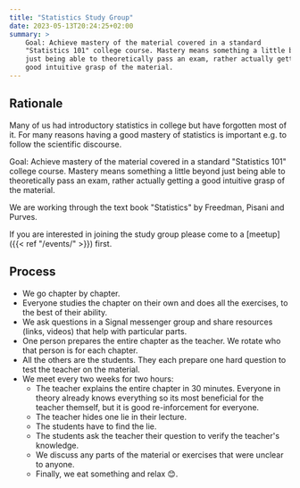 ```yaml
---
title: "Statistics Study Group"
date: 2023-05-13T20:24:25+02:00
summary: >
    Goal: Achieve mastery of the material covered in a standard
    "Statistics 101" college course. Mastery means something a little beyond
    just being able to theoretically pass an exam, rather actually getting a
    good intuitive grasp of the material.
---
```


## Rationale

Many of us had introductory statistics in college but have forgotten most of
it. For many reasons having a good mastery of statistics is important e.g. to
follow the scientific discourse.

Goal: Achieve mastery of the material covered in a standard "Statistics 101"
college course. Mastery means something a little beyond just being able to
theoretically pass an exam, rather actually getting a good intuitive grasp of
the material.

We are working through the text book "Statistics" by Freedman, Pisani and Purves.

If you are interested in joining the study group please come to a [meetup]({{<
ref "/events/" >}}) first.


## Process

- We go chapter by chapter.
- Everyone studies the chapter on their own and does all the exercises, to the
  best of their ability.
- We ask questions in a Signal messenger group and share resources (links,
  videos) that help with particular parts.
- One person prepares the entire chapter as the teacher. We rotate who that
  person is for each chapter.
- All the others are the students. They each prepare one hard question to test the
  teacher on the material.
- We meet every two weeks for two hours:
  - The teacher explains the entire chapter in 30 minutes. Everyone in theory
    already knows everything so its most beneficial for the teacher themself,
    but it is good re-inforcement for everyone.
  - The teacher hides one lie in their lecture.
  - The students have to find the lie.
  - The students ask the teacher their question to verify the teacher's
    knowledge.
  - We discuss any parts of the material or exercises that were unclear to
    anyone.
  - Finally, we eat something and relax 😊.
